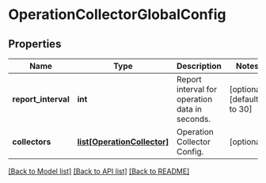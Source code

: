 # OperationCollectorGlobalConfig

## Properties
Name | Type | Description | Notes
------------ | ------------- | ------------- | -------------
**report_interval** | **int** | Report interval for operation data in seconds. | [optional] [default to 30]
**collectors** | [**list[OperationCollector]**](OperationCollector.md) | Operation Collector Config. | [optional] 

[[Back to Model list]](../README.md#documentation-for-models) [[Back to API list]](../README.md#documentation-for-api-endpoints) [[Back to README]](../README.md)

